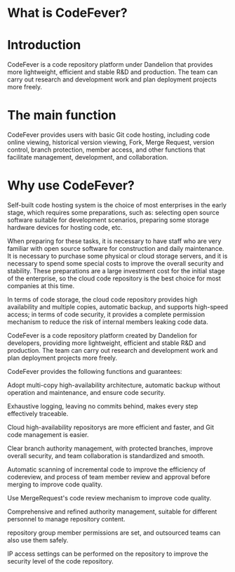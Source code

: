 # What is CodeFever?

# Introduction

CodeFever is a code repository platform under Dandelion that provides more lightweight, efficient and stable R&D and production. The team can carry out research and development work and plan deployment projects more freely.

# The main function

CodeFever provides users with basic Git code hosting, including code online viewing, historical version viewing, Fork, Merge Request, version control, branch protection, member access, and other functions that facilitate management, development, and collaboration.

# Why use CodeFever?

Self-built code hosting system is the choice of most enterprises in the early stage, which requires some preparations, such as: selecting open source software suitable for development scenarios, preparing some storage hardware devices for hosting code, etc.

When preparing for these tasks, it is necessary to have staff who are very familiar with open source software for construction and daily maintenance. It is necessary to purchase some physical or cloud storage servers, and it is necessary to spend some special costs to improve the overall security and stability. These preparations are a large investment cost for the initial stage of the enterprise, so the cloud code repository is the best choice for most companies at this time.

In terms of code storage, the cloud code repository provides high availability and multiple copies, automatic backup, and supports high-speed access; in terms of code security, it provides a complete permission mechanism to reduce the risk of internal members leaking code data.

CodeFever is a code repository platform created by Dandelion for developers, providing more lightweight, efficient and stable R&D and production. The team can carry out research and development work and plan deployment projects more freely.

CodeFever provides the following functions and guarantees:

Adopt multi-copy high-availability architecture, automatic backup without operation and maintenance, and ensure code security.

Exhaustive logging, leaving no commits behind, makes every step effectively traceable.

Cloud high-availability repositorys are more efficient and faster, and Git code management is easier.

Clear branch authority management, with protected branches, improve overall security, and team collaboration is standardized and smooth.

Automatic scanning of incremental code to improve the efficiency of codereview, and process of team member review and approval before merging to improve code quality.

Use MergeRequest's code review mechanism to improve code quality.

Comprehensive and refined authority management, suitable for different personnel to manage repository content.

repository group member permissions are set, and outsourced teams can also use them safely.

IP access settings can be performed on the repository to improve the security level of the code repository.
